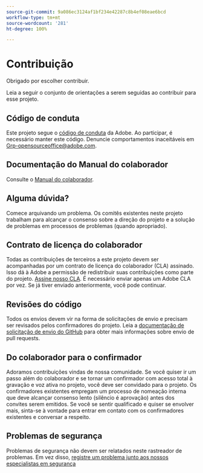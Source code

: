 ```yaml
---
source-git-commit: 9a086ec3124af1bf234e42287c8b4ef08eae6bcd
workflow-type: tm+mt
source-wordcount: '281'
ht-degree: 100%

---
```

# Contribuição

Obrigado por escolher contribuir.

Leia a seguir o conjunto de orientações a serem seguidas ao contribuir para esse projeto.

## Código de conduta

Este projeto segue o [código de conduta](code-of-conduct.md) da Adobe. Ao participar, é necessário manter este código. Denuncie comportamentos inaceitáveis em [Grp-opensourceoffice@adobe.com](mailto:Grp-opensourceoffice@adobe.com).

## Documentação do Manual do colaborador

Consulte o [Manual do colaborador](https://experienceleague.adobe.com/docs/contributor/contributor-guide/introduction.html?lang=pt-BR).

## Alguma dúvida?

Comece arquivando um problema. Os comitês existentes neste projeto trabalham para alcançar o
consenso sobre a direção do projeto e a solução de problemas em processos de problemas
(quando apropriado).

## Contrato de licença do colaborador

Todas as contribuições de terceiros a este projeto devem ser acompanhadas por um contrato de licença do colaborador (CLA) assinado. Isso dá à Adobe a permissão de redistribuir suas contribuições como parte do projeto. [Assine nosso CLA](http://opensource.adobe.com/cla.html). É necessário enviar apenas um Adobe CLA por vez. Se já tiver enviado anteriormente, você pode continuar.

## Revisões do código

Todos os envios devem vir na forma de solicitações de envio e precisam ser revisados pelos confirmadores do projeto. Leia a [documentação de solicitação de envio do GitHub](https://help.github.com/pt/github/collaborating-with-issues-and-pull-requests/about-pull-requests) para obter mais informações sobre envio de pull requests.

<!--
Lastly, please follow the [pull request template](PULL_REQUEST_TEMPLATE.md) when
submitting a pull request!
-->

## Do colaborador para o confirmador

Adoramos contribuições vindas de nossa comunidade. Se você quiser ir um passo além do colaborador
e se tornar um confirmador com acesso total à gravação e voz ativa no projeto, você deve
ser convidado para o projeto. Os confirmadores existentes empregam um processo de nomeação interna que deve alcançar consenso lento (silêncio é aprovação) antes dos convites
serem emitidos. Se você se sentir qualificado e quiser se envolver mais,
sinta-se à vontade para entrar em contato com os confirmadores existentes e conversar a respeito.

## Problemas de segurança

Problemas de segurança não devem ser relatados neste rastreador de problemas. Em vez disso, [registre um problema junto aos nossos especialistas em segurança](https://helpx.adobe.com/br/security/alertus.html)
